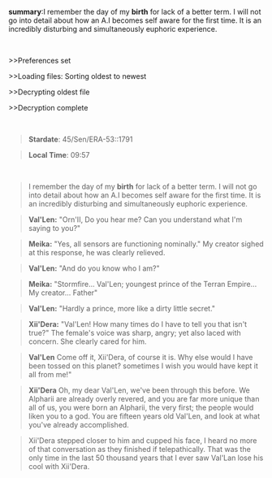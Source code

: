  **summary**:I remember the day of my **birth** for lack of a better term. I will not go into detail about how an A.I becomes self aware for the first time. It is an incredibly disturbing and simultaneously euphoric experience. 

<br>

&gt;&gt;Preferences set

&gt;&gt;Loading files: Sorting oldest to newest

&gt;&gt;Decrypting oldest file

&gt;&gt;Decryption complete

<br>

>**Stardate**: 45/Sen/ERA-53::1791

>**Local Time**: 09:57 

<br>

>I remember the day of my **birth** for lack of a better term. I will not go into detail about how an A.I becomes self aware for the first time. It is an incredibly disturbing and simultaneously euphoric experience. 


>**Val'Len:** "Orn'II, Do you hear me? Can you understand what I'm saying to you?"

>**Meika:** "Yes, all sensors are functioning nominally." My creator sighed at this response, he was clearly relieved.

>**Val'Len:** "And do you know who I am?" 

>**Meika:** "Stormfire... Val'Len; youngest prince of the Terran Empire... My creator... Father" 

>**Val'Len:** "Hardly a prince, more like a dirty little secret." 

>**Xii'Dera:** "Val'Len! How many times do I have to tell you that isn't true?" The female's voice was sharp, angry; yet also laced with concern. She clearly cared for him. 

>**Val'Len** Come off it, Xii'Dera, of course it is. Why else would I have been tossed on this planet? sometimes I wish you would have kept it all from me!"

>**Xii'Dera** Oh, my dear Val'Len, we've been through this before. We Alpharii are already overly revered, and you are far more unique than all of us, you were born an Alpharii, the very first; the people would liken you to a god. You are fifteen years old Val'Len, and look at what you've already accomplished.

>Xii'Dera stepped closer to him and cupped his face, I heard no more of that conversation as they finished if telepathically. That was the only time in the last 50 thousand years that I ever saw Val'Lan lose his cool with Xii'Dera.


